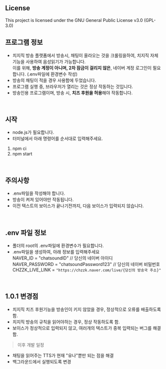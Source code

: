## License
This project is licensed under the GNU General Public License v3.0 (GPL-3.0)

## 프로그램 정보
* 치지직 방송 플랫폼에서 방송시, 채팅이 올라오는 것을 크롤링을하여, 치지직 자체 기능을 사용하여 음성읽기가 가능합니다.  
 이를 위해, **방송 계정이 아니며, 2차 잠금이 걸리지 않은**, 네이버 계정 로그인이 필요합니다. (.env파일에 환경변수 작성)  
* 방송의 채팅이 적을 경우 사용함에 두었습니다.  
* 프로그램 실행 중, 브라우저가 열리는 것은 정상 작동하는 것입니다.  
* 방송인용 프로그램이며, 방송 시, **치즈 후원을 허용**해야 작동합니다.  

<br>

## 시작
* node.js가 필요합니다.
* 터미널에서 아래 명령어를 순서대로 입력해주세요.
1. npm ci
2. npm start

<br>

## 주의사항
* .env파일을 작성해야 합니다.
* 방송이 켜져 있어야만 작동됩니다.
* 이전 텍스트의 보이스가 끝나기전까지, 다음 보이스가 입력되지 않습니다.

<br>

## .env 파일 정보
* 폴더의 root의 .env파일에 환경변수가 필요합니다.
* .env파일을 생성하여, 아래 정보를 입력해주세요  
NAVER_ID = "chatsoundID" // 당신의 네이버 아이디  
NAVER_PASSWORD = "chatsoundPassword123" // 당신의 네이버 비밀번호  
CHZZK_LIVE_LINK = `"https://chzzk.naver.com/live/{당신의 방송국 주소}"`  

<br>

## 1.0.1 변경점
* 치지직 치즈 후원기능을 방송인이 키지 않았을 경우, 정상적으로 오류를 배출하도록 함.
* 치지직 방송의 규칙을 읽어야하는 경우, 정상 작동하도록 함.
* 보이스가 정상적으로 입력되지 않고, 여러개의 텍스트가 중복 입력되는 버그를 해결 함.

> 이후 개발 일정
* 채팅을 읽어주는 TTS가 현재 "유나"뿐만 되는 점을 해결
* 백그라운드에서 실행되도록 변경
